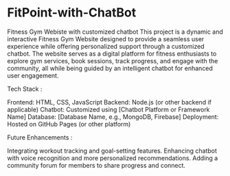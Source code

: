 # FitPoint-with-ChatBot
Fitness Gym Webiste with customized chatbot 
This project is a dynamic and interactive Fitness Gym Website designed to provide a seamless user experience while offering personalized support through a customized chatbot. The website serves as a digital platform for fitness enthusiasts to explore gym services, book sessions, track progress, and engage with the community, all while being guided by an intelligent chatbot for enhanced user engagement.

 Tech Stack :
 
Frontend: HTML, CSS, JavaScript
Backend: Node.js (or other backend if applicable)
Chatbot: Customized using [Chatbot Platform or Framework Name]
Database: [Database Name, e.g., MongoDB, Firebase]
Deployment: Hosted on GitHub Pages (or other platform)

 Future Enhancements :
 
Integrating workout tracking and goal-setting features.
Enhancing chatbot with voice recognition and more personalized recommendations.
Adding a community forum for members to share progress and connect.
